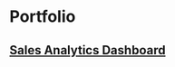 # Portfolio

## [Sales Analytics Dashboard](https://github.com/nipunidevinuwara/blinkit-sales-analytics-dashboard)

